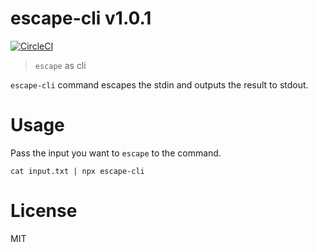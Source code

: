 # escape-cli v1.0.1

[![CircleCI](https://circleci.com/gh/kt3k/escape-cli.svg?style=svg)](https://circleci.com/gh/kt3k/escape-cli)

> `escape` as cli

`escape-cli` command escapes the stdin and outputs the result to stdout.

# Usage

Pass the input you want to `escape` to the command.

```
cat input.txt | npx escape-cli
```

# License

MIT
